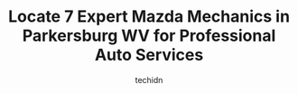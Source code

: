 ---
layout: ampstory
image: https://images.unsplash.com/photo-1641921966132-371cca4de3a1?ixlib=rb-4.0.3&ixid=MnwxMjA3fDB8MHxwaG90by1wYWdlfHx8fGVufDB8fHx8&auto=format&fit=crop&w=640&h=853&q=80
author: techidn
featured: false
description: Trust your vehicles maintenance and repairs to the 7 best Mazda Mechanic in Parkersburg WV, USA. With their extensive experience, cutting-edge technology, and commitment to customer satisfa
title: Locate 7 Expert Mazda Mechanics in Parkersburg WV for Professional Auto Services
cover:
   title: Locate 7 Expert Mazda Mechanics in Parkersburg WV for Professional Auto Services
   subtitle: Rickpate
   background: https://images.unsplash.com/photo-1641921966132-371cca4de3a1?ixlib=rb-4.0.3&ixid=MnwxMjA3fDB8MHxwaG90by1wYWdlfHx8fGVufDB8fHx8&auto=format&fit=crop&w=640&h=853&q=80

pages: 
 - layout: thirds
   top: <h1>#1 Astorg Auto</h1>
   bottom: "<p>Super rude. Wanted to buy 3 vehicles. Thousands over book values and admittedly were proud of it. Went to Superior and got way nicer vehicles at or below book value and w</p>"
   background: https://www.knot35.com/toplist/wp-content/uploads/2023/06/best-mazda-mechanic-1-in-parkersburg-wv-1685842143.jpeg
   backgroundblur: true
 - layout: thirds
   top: <h1>#2 K & M Auto Repair</h1>
   bottom: "<p>1799 Camden Ave, Parkersburg, WV 26101, United States</p>"
   background: https://www.knot35.com/toplist/wp-content/uploads/2023/06/best-mazda-mechanic-2-in-parkersburg-wv-1685842143.jpeg
   cta:
      link: https://www.knot35.com/toplist/locate-7-expert-mazda-mechanics-in-parkersburg-wv-for-professional-auto-services/
      text: Locate 7 Expert Mazda Mechanics in Parkersburg WV for Professional Auto Services
 - layout: thirds
   top: <h1>#3 Professional Radiator & AC Services</h1>
   bottom: "<p>1910 12th Ave, Parkersburg, WV 26101, United States</p>"
   background: https://www.knot35.com/toplist/wp-content/uploads/2023/06/best-mazda-mechanic-3-in-parkersburg-wv-1685842144.jpeg
   cta:
      link: https://www.knot35.com/toplist/locate-7-expert-mazda-mechanics-in-parkersburg-wv-for-professional-auto-services/
      text: Locate 7 Expert Mazda Mechanics in Parkersburg WV for Professional Auto Services
 - layout: thirds
   top: <h1>#4 Karls Auto</h1>
   bottom: "<p>2307 Gihon Rd, Parkersburg, WV 26101, United States</p>"
   background: https://images.unsplash.com/photo-1595364397663-fca4f075d796?ixlib=rb-4.0.3&ixid=MnwxMjA3fDB8MHxwaG90by1wYWdlfHx8fGVufDB8fHx8&auto=format&fit=crop&w=640&h=853&q=80
   cta:
      link: https://www.knot35.com/toplist/locate-7-expert-mazda-mechanics-in-parkersburg-wv-for-professional-auto-services/
      text: Locate 7 Expert Mazda Mechanics in Parkersburg WV for Professional Auto Services
 - layout: thirds
   top: <h1>#5 Auto Aid, LLC. - Auto Repair & Tire Shop</h1>
   bottom: "<p>1981 Seventh St, Parkersburg, WV 26101, United States</p>"
   background: https://images.unsplash.com/photo-1614648718611-0635f29016cb?ixlib=rb-4.0.3&ixid=MnwxMjA3fDB8MHxwaG90by1wYWdlfHx8fGVufDB8fHx8&auto=format&fit=crop&w=640&h=853&q=80
   cta:
      link: https://www.knot35.com/toplist/locate-7-expert-mazda-mechanics-in-parkersburg-wv-for-professional-auto-services/
      text: Locate 7 Expert Mazda Mechanics in Parkersburg WV for Professional Auto Services
 - layout: thirds
   top: <h1>#6 AutoMed</h1>
   bottom: "<p>1108 Mary St, Parkersburg, WV 26101, United States</p>"
   background: https://images.unsplash.com/photo-1510906594845-bc082582c8cc?ixlib=rb-4.0.3&ixid=MnwxMjA3fDB8MHxwaG90by1wYWdlfHx8fGVufDB8fHx8&auto=format&fit=crop&w=640&h=853&q=80
   cta:
      link: https://www.knot35.com/toplist/locate-7-expert-mazda-mechanics-in-parkersburg-wv-for-professional-auto-services/
      text: Locate 7 Expert Mazda Mechanics in Parkersburg WV for Professional Auto Services
 - layout: thirds
   top: <h1>#7 Sheppards Auto Services</h1>
   bottom: "<p>1903 Seventh St, Parkersburg, WV 26101, United States</p>"
   background: https://images.unsplash.com/photo-1488554378835-f7acf46e6c98?ixlib=rb-4.0.3&ixid=MnwxMjA3fDB8MHxwaG90by1wYWdlfHx8fGVufDB8fHx8&auto=format&fit=crop&w=640&h=853&q=80
   cta:
      link: https://www.knot35.com/toplist/locate-7-expert-mazda-mechanics-in-parkersburg-wv-for-professional-auto-services/
      text: Locate 7 Expert Mazda Mechanics in Parkersburg WV for Professional Auto Services
 - layout: thirds
   middle: Continue reading...
   background: https://images.unsplash.com/photo-1608411404720-c8f0417bcdba?ixlib=rb-4.0.3&ixid=MnwxMjA3fDB8MHxwaG90by1wYWdlfHx8fGVufDB8fHx8&auto=format&fit=crop&w=640&h=853&q=80
   cta:
      link: https://www.knot35.com/toplist/locate-7-expert-mazda-mechanics-in-parkersburg-wv-for-professional-auto-services/
      text: Locate 7 Expert Mazda Mechanics in Parkersburg WV for Professional Auto Services
      
---